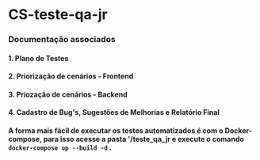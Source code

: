 # CS-teste-qa-jr

### Documentação associados

#### 1. Plano de Testes

#### 2. Priorização de cenários - Frontend

#### 3. Priozação de cenários - Backend

#### 4. Cadastro de Bug's, Sugestões de Melhorias e Relatório Final

#### A forma mais fácil de executar os testes automatizados é com o Docker-compose, para isso acesse a pasta '/teste_qa_jr e execute o comando `docker-compose up --build -d` .
